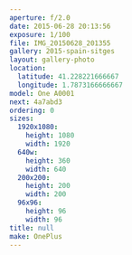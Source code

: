 ```yaml
---
aperture: f/2.0
date: 2015-06-28 20:13:56
exposure: 1/100
file: IMG_20150628_201355
gallery: 2015-spain-sitges
layout: gallery-photo
location:
  latitude: 41.228221666667
  longitude: 1.7873166666667
model: One A0001
next: 4a7abd3
ordering: 0
sizes:
  1920x1080:
    height: 1080
    width: 1920
  640w:
    height: 360
    width: 640
  200x200:
    height: 200
    width: 200
  96x96:
    height: 96
    width: 96
title: null
make: OnePlus
---
```

